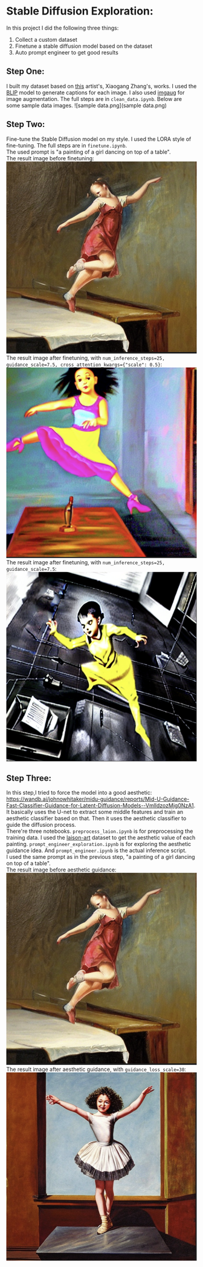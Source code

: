 # Stable Diffusion Exploration:

In this project I did the following three things:

1. Collect a custom dataset
2. Finetune a stable diffusion model based on the dataset
3. Auto prompt engineer to get good results

## Step One:
I built my dataset based on [this](https://www.pacegallery.com/artists/zhang-xiaogang/) artist's, Xiaogang Zhang's, works. I used the [BLIP](https://github.com/salesforce/LAVIS) model to generate captions for each image. I also used [imgaug](https://github.com/aleju/imgaug) for image augmentation. The full steps are in `clean_data.ipynb`. Below are some sample data images.
![sample data.png](sample data.png)

## Step Two:
Fine-tune the Stable Diffusion model on my style. I used the LORA style of fine-tuning. The full steps are in `finetune.ipynb`.<br>
The used prompt is "a painting of a girl dancing on top of a table".<br>
The result image before finetuning:<br>
![before-finetune.png](before-finetune.png)
The result image after finetuning, with `num_inference_steps=25, guidance_scale=7.5, cross_attention_kwargs={"scale": 0.5}`:<br>
![after-finetune1.png](after-finetune1.png)
The result image after finetuning, with `num_inference_steps=25, guidance_scale=7.5`:<br>
![after-finetune2.png](after-finetune2.png)

## Step Three:
In this step,I tried to force the model into a good aesthetic: https://wandb.ai/johnowhitaker/midu-guidance/reports/Mid-U-Guidance-Fast-Classifier-Guidance-for-Latent-Diffusion-Models--VmlldzozMjg0NzA1. It basically uses the U-net to extract some middle features and train an aesthetic classifier based on that. Then it uses the aesthetic classifier to guide the diffusion process.<br>
There're three notebooks. `preprocess_laion.ipynb` is for preprocessing the training data. I used the [laison-art](https://huggingface.co/datasets/laion/laion-art) dataset to get the aesthetic value of each painting. `prompt_engineer_exploration.ipynb` is for exploring the aesthetic guidance idea. And `prompt_engineer.ipynb` is the actual inference script.<br>
I used the same prompt as in the previous step, "a painting of a girl dancing on top of a table".<br>
The result image before aesthetic guidance:<br>
![before-finetune.png](before-finetune.png)
The result image after aesthetic guidance, with `guidance_loss_scale=30`:<br>
![after-aesthetic.png](after-aesthetic.png)